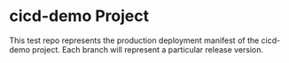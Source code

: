 # cicd-demo Project
This test repo represents the production deployment manifest of the cicd-demo project.  Each branch will represent a particular release version.
